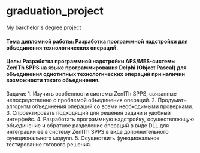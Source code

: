 # graduation_project
My barchelor's degree project

<h4>Тема дипломной работы: Разработка программной надстройки для объединения технологических операций.</h2>
<h4>Цель: Разработка программной надстройки APS/MES-системы ZenITh SPPS на языке программирования Delphi (Object Pascal) для объединения однотипных технологических операций при наличии возможности такого объединения.</h2>
<nl> Задачи: 1. Изучить особенности системы ZenITh SPPS, связанные непосредственно с проблемой объединения операций.
        2. Продумать алгоритм объединения операций со всеми необходимыми проверками.
        3. Спроектировать подходящий для решения задачи и удобный интерфейс.
        4. Разработать программную надстройку, осуществляющую объединение и обратное разделение операций в виде DLL для интеграции ее в систему ZenITh SPPS в                виде дополнительного функционального модуля.
        5. Осуществить функциональное тестирование готового решения.
